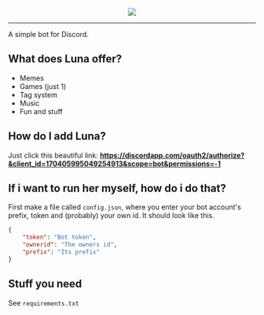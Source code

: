 <p style="text-align:center;">
<img src="http://i.imgur.com/UBmdzKZ.png"></p>

---

A simple bot for Discord.

## What does Luna offer?
* Memes
* Games (just 1)
* Tag system
* Music
* Fun and stuff

## How do I add Luna?
Just click this beautiful link: **https://discordapp.com/oauth2/authorize?&client_id=170405995049254913&scope=bot&permissions=-1**

## If i want to run her myself, how do i do that?
First make a file called `config.json`, where you enter your bot account's prefix, token and (probably) your own id. It should look like this.

```JSON
{
    "token": "Bot token",
    "ownerid": "The owners id",
    "prefix": "Its prefix"
}
```

## Stuff you need
See `requirements.txt`